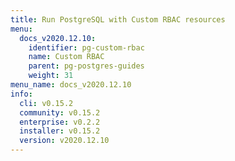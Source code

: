 ```yaml
---
title: Run PostgreSQL with Custom RBAC resources
menu:
  docs_v2020.12.10:
    identifier: pg-custom-rbac
    name: Custom RBAC
    parent: pg-postgres-guides
    weight: 31
menu_name: docs_v2020.12.10
info:
  cli: v0.15.2
  community: v0.15.2
  enterprise: v0.2.2
  installer: v0.15.2
  version: v2020.12.10
---
```



